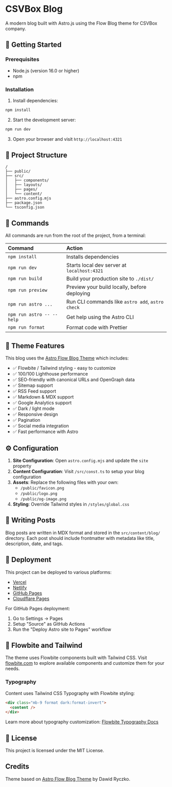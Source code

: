 # CSVBox Blog

A modern blog built with Astro.js using the Flow Blog theme for CSVBox company.

## 🚀 Getting Started

### Prerequisites
- Node.js (version 16.0 or higher)
- npm

### Installation

1. Install dependencies:
```bash
npm install
```

2. Start the development server:
```bash
npm run dev
```

3. Open your browser and visit `http://localhost:4321`

## 📁 Project Structure

```
/
├── public/
├── src/
│   ├── components/
│   ├── layouts/
│   ├── pages/
│   └── content/
├── astro.config.mjs
├── package.json
└── tsconfig.json
```

## 🧞 Commands

All commands are run from the root of the project, from a terminal:

| Command                   | Action                                           |
| :------------------------ | :----------------------------------------------- |
| `npm install`             | Installs dependencies                            |
| `npm run dev`             | Starts local dev server at `localhost:4321`     |
| `npm run build`           | Build your production site to `./dist/`         |
| `npm run preview`         | Preview your build locally, before deploying    |
| `npm run astro ...`       | Run CLI commands like `astro add`, `astro check` |
| `npm run astro -- --help` | Get help using the Astro CLI                     |
| `npm run format`          | Format code with Prettier                        |

## 🎨 Theme Features

This blog uses the [Astro Flow Blog Theme](https://github.com/DawidRyczko/astro-flow-blog-theme) which includes:

- ✅ Flowbite / Tailwind styling - easy to customize
- ✅ 100/100 Lighthouse performance
- ✅ SEO-friendly with canonical URLs and OpenGraph data
- ✅ Sitemap support
- ✅ RSS Feed support
- ✅ Markdown & MDX support
- ✅ Google Analytics support
- ✅ Dark / light mode
- ✅ Responsive design
- ✅ Pagination
- ✅ Social media integration
- ✅ Fast performance with Astro

## ⚙️ Configuration

1. **Site Configuration**: Open `astro.config.mjs` and update the `site` property
2. **Content Configuration**: Visit `/src/const.ts` to setup your blog configuration
3. **Assets**: Replace the following files with your own:
   - `/public/favicon.png`
   - `/public/logo.png`
   - `/public/og-image.png`
4. **Styling**: Override Tailwind styles in `/styles/global.css`

## 📝 Writing Posts

Blog posts are written in MDX format and stored in the `src/content/blog/` directory. Each post should include frontmatter with metadata like title, description, date, and tags.

## 🚀 Deployment

This project can be deployed to various platforms:

- [Vercel](https://vercel.com/)
- [Netlify](https://netlify.com/)
- [GitHub Pages](https://pages.github.com/)
- [Cloudflare Pages](https://pages.cloudflare.com/)

For GitHub Pages deployment:
1. Go to Settings → Pages
2. Setup "Source" as GitHub Actions
3. Run the "Deploy Astro site to Pages" workflow

## 🎨 Flowbite and Tailwind

The theme uses Flowbite components built with Tailwind CSS. Visit [flowbite.com](https://flowbite.com/) to explore available components and customize them for your needs.

### Typography

Content uses Tailwind CSS Typography with Flowbite styling:

```html
<div class="mb-9 format dark:format-invert">
  <content />
</div>
```

Learn more about typography customization: [Flowbite Typography Docs](https://flowbite.com/docs/components/typography/)

## 📄 License

This project is licensed under the MIT License.

## Credits

Theme based on [Astro Flow Blog Theme](https://github.com/DawidRyczko/astro-flow-blog-theme) by Dawid Ryczko.
